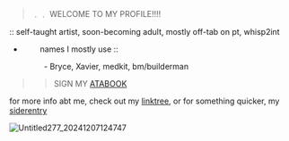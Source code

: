 > ﹒﹒ WELCOME TO MY PROFILE!!!!
> 
 :: self-taught artist, soon-becoming adult, mostly off-tab on pt, whisp2int

- ⠀⠀⠀names I mostly use ::

⠀⠀⠀⠀⠀⠀- Bryce, Xavier, medkit, bm/builderman


>> SIGN MY [ATABOOK](https://poweringimagination.atabook.org/)

for more info abt me, check out my [linktree](https://linktr.ee/medkit39), or for something quicker, my [siderentry](https://rentry.co/buiIderman)

![Untitled277_20241207124747](https://github.com/user-attachments/assets/2b60c3b8-753d-42d4-82de-7455825aabd8)
